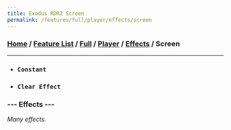 ```yaml
---
title: Exodus RDR2 Screen
permalink: /features/full/player/effects/screen
---
```

### [Home](/) / [Feature List](/features) / [Full](/features/full) / [Player](/features/full/player) / [Effects](/features/full/player/effects) / Screen
---
- ### `Constant`
- ### `Clear Effect`
### --- Effects ---
*Many effects.*
